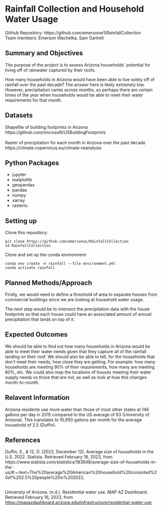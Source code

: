 <h1>Rainfall Collection and Household Water Usage</h1>
GitHub Repository: https://github.com/emersonw1/RainfallCollection<br>
Team members: Emerson Wachelka, Sam Gartrell

<h2>Summary and Objectives</h2>
<p>The purpose of the project is to assess Arizona households' potential for living off of rainwater captured by their roofs.</p> 

<p>How many households in Arizona would have been able to live solely off of rainfall over the past decade? The answer here is likely extremely low. However, precipitation varies across months, so perhaps there are certain times of the year when households would be able to meet their water requirements for that month.</p>

<h2>Datasets</h2>
Shapefile of building footprints in Arizona<br>
https://github.com/microsoft/USBuildingFootprints<br><br>
Raster of precipitation for each month in Arizona over the past decade<br>
https://climate.copernicus.eu/climate-reanalysis

## Python Packages
- jupyter
- matplotlib
- geopandas
- pandas
- numpy
- xarray
- rasterio

## Setting up
Clone this repository:
```
git clone https://github.com/emersonw1/RainfallCollection
cd RainfallCollection
```

Clone and set up the conda environment
```
conda env create -n rainfall --file environment.yml
conda activate rainfall
```

<h2>Planned Methods/Approach</h2>
<p>Firstly, we would need to define a threshold of area to separate houses from commercial buildings since we are looking at household water usage.</p>

<p>The next step would be to intersect the precipitation data with the house footprints so that each house could have an associated amount of annual precipitation that lands on top of it.</p>

<h2>Expected Outcomes</h2>
<p>We should be able to find out how many households in Arizona would be able to meet their water needs given that they capture all of the rainfall landing on their roof. We should also be able to tell, for the households that don't meet their needs, how close they are getting. For example: how many households are meeting 90% of their requirements, how many are meeting 80%, etc. We could also map the locations of houses meeting their water supply needs vs those that are not, as well as look at how this changes month-to-month.</p>

<h2>Relavent Information</h2>
Arizona residents use more water than those of most other states at 146 gallons per day in 2015 compared to the US average of 83 (University of Arizona). This translates to 10,950 gallons per month for the average household of 2.5 (Duffin).

<h2>References</h2>
Duffin, E., &amp; 12, D. (2022, December 12). Average size of households in the U.S. 2022. Statista. Retrieved February 16, 2023, from https://www.statista.com/statistics/183648/average-size-of-households-in-the-us/#:~:text=The%20average%20American%20household%20consisted%20of%202.5%20people%20in%202022.<br><br>

University of Arizona. (n.d.). Residential water use. MAP AZ Dashboard. Retrieved February 16, 2023, from https://mapazdashboard.arizona.edu/infrastructure/residential-water-use<br><br> 
